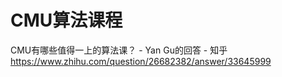 # CMU算法课程











CMU有哪些值得一上的算法课？ - Yan Gu的回答 - 知乎 https://www.zhihu.com/question/26682382/answer/33645999



















